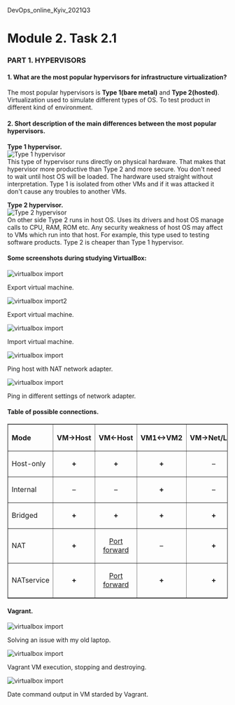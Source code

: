 <p>DevOps_online_Kyiv_2021Q3</p>

<h1>Module 2. Task 2.1</h1>
<h3>PART 1. HYPERVISORS</h3>
<h4>1. What are the most popular hypervisors for infrastructure virtualization?</h4>
<p>The most popular hypervisors is <b>Type 1(bare metal)</b> and <b>Type 2(hosted)</b>.
<br>
Virtualization used to simulate different types of OS. To test product in different kind of environment.</p>

<h4>2. Short description of the main differences between the most popular hypervisors.</h4>
<p><b>Type 1 hypervisor.</b>
<br>
<img src="img/Type_1.jpeg" alt="Type 1 hypervisor">
<br>
This type of hypervisor runs directly on physical hardware. That makes that hypervisor more productive than Type 2 and more secure. You don't need to wait until host OS will be loaded. The hardware used straight without interpretation. Type 1 is isolated from other VMs and if it was attacked it don't cause any troubles to another VMs.
</p>

<p><b>Type 2 hypervisor.</b>
<br>
<img src="img/Type_2.jpeg" alt="Type 2 hypervisor">
<br>
On other side Type 2 runs in host OS. Uses its drivers and host OS manage calls to CPU, RAM, ROM etc. Any security weakness of host OS may affect to VMs which run into that host. For example, this type used to testing software products. Type 2 is cheaper than Type 1 hypervisor.</p>

<h4>Some screenshots during studying VirtualBox:</h4>
<img src="screenshots\vbExport1.jpg" alt="virtualbox import">
<p>Export virtual machine.</p>
<img src="screenshots\vbExport2.jpg" alt="virtualbox import2">
<p>Export virtual machine.</p>
<img src="screenshots\vbImport1.jpg" alt="virtualbox import">
<p>Import virtual machine.</p>
<img src="screenshots\vbNAT_result.jpg" alt="virtualbox import">
<p>Ping host with NAT network adapter.</p>
<img src="screenshots\vbBridge_result.jpg" alt="virtualbox import">
<p>Ping in different settings of network adapter.</p>


<div><h4>Table of possible connections.</h4><table  border="1"><colgroup><col align="left"><col align="center"><col align="center"><col align="center"><col align="center"><col align="center"></colgroup><thead valign="middle"><tr><th align="left"><span class="bold"><strong>Mode</strong></span></th><th align="center"><p>
                <span class="bold"><strong>VM&#8594;Host</strong></span>
              </p></th><th align="center"><p>
                <span class="bold"><strong>VM&#8592;Host</strong></span>
              </p></th><th align="center"><p>
                <span class="bold"><strong>VM1&#8596;VM2</strong></span>
              </p></th><th align="center"><p>
                <span class="bold"><strong>VM&#8594;Net/LAN</strong></span>
              </p></th><th align="center"><p>
                <span class="bold"><strong>VM&#8592;Net/LAN</strong></span>
              </p></th></tr></thead><tbody valign="middle"><tr><td align="left"><p>
                Host-only
              </p></td><td align="center"><p>
                <span class="bold"><strong>+</strong></span>
              </p></td><td align="center"><p>
                <span class="bold"><strong>+</strong></span>
              </p></td><td align="center"><p>
                <span class="bold"><strong>+</strong></span>
              </p></td><td align="center"><p>
                &#8211;
              </p></td><td align="center"><p>
                &#8211;
              </p></td></tr><tr><td align="left"><p>
                Internal
              </p></td><td align="center"><p>
                &#8211;
              </p></td><td align="center"><p>
                &#8211;
              </p></td><td align="center"><p>
                <span class="bold"><strong>+</strong></span>
              </p></td><td align="center"><p>
                &#8211;
              </p></td><td align="center"><p>
                &#8211;
              </p></td></tr><tr><td align="left"><p>
                Bridged
              </p></td><td align="center"><p>
                <span class="bold"><strong>+</strong></span>
              </p></td><td align="center"><p>
                <span class="bold"><strong>+</strong></span>
              </p></td><td align="center"><p>
                <span class="bold"><strong>+</strong></span>
              </p></td><td align="center"><p>
                <span class="bold"><strong>+</strong></span>
              </p></td><td align="center"><p>
                <span class="bold"><strong>+</strong></span>
              </p></td></tr><tr><td align="left"><p>
                NAT
              </p></td><td align="center"><p>
                <span class="bold"><strong>+</strong></span>
              </p></td><td align="center"><p>
                <a href="https://www.virtualbox.org/manual/ch06.html#natforward" title="6.3.1. Configuring Port Forwarding with NAT">Port forward</a>
              </p></td><td align="center"><p>
                &#8211;
              </p></td><td align="center"><p>
                <span class="bold"><strong>+</strong></span>
              </p></td><td align="center"><p>
                <a href="https://www.virtualbox.org/manual/ch06.html#natforward" title="6.3.1. Configuring Port Forwarding with NAT">Port forward</a>
              </p></td></tr><tr><td align="left"><p>
                NATservice
              </p></td><td align="center"><p>
                <span class="bold"><strong>+</strong></span>
              </p></td><td align="center"><p>
                <a href="https://www.virtualbox.org/manual/ch06.html#network_nat_service" title="6.4. Network Address Translation Service">Port forward</a>
              </p></td><td align="center"><p>
                <span class="bold"><strong>+</strong></span>
              </p></td><td align="center"><p>
                <span class="bold"><strong>+</strong></span>
              </p></td><td align="center"><p>
                <a href="https://www.virtualbox.org/manual/ch06.html#network_nat_service" title="6.4. Network Address Translation Service">Port forward</a>
              </p></td></tr></tbody></table></div>

<h4>Vagrant.</h4>

<img src="screenshots\vagrant_issue_vt-x.jpg" alt="virtualbox import">
<p>Solving an issue with my old laptop.</p>
<img src="screenshots\vagrant_vm_execution.jpg" alt="virtualbox import">
<p>Vagrant VM execution, stopping and destroying.</p>
<img src="screenshots\vagrant_vm_date.jpg" alt="virtualbox import">
<p>Date command output in VM starded by Vagrant.</p>
